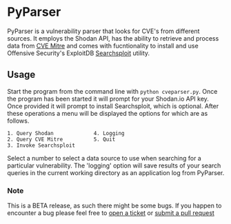 # PyParser

PyParser is a vulnerability parser that looks for CVE's from different sources. It employs the Shodan API, has the ability to retrieve and process data from [CVE Mitre](https://cve.mitre.org/) and comes with fucntionality to install and use Offensive Security's ExploitDB [Searchsploit](https://github.com/offensive-security/exploit-database/blob/master/searchsploit) utility.

## Usage

Start the program from the command line with `python cveparser.py`. Once the program has been started it will prompt for your Shodan.io API key. Once provided it will prompt to install Searchsploit, which is optional. After these operations a menu will be displayed the options for which are as follows.

```
1. Query Shodan				4. Logging	
2. Query CVE Mitre			5. Quit
3. Invoke Searchsploit				
```
Select a number to select a data source to use when searching for a particular vulnerability. The 'logging' option will save results of your search queries in the current working directory as an application log from PyParser.

### Note

This is a BETA release, as such there might be some bugs. If you happen to encounter a bug please feel free to [open a ticket](https://github.com/NullArray/PyParser/issues) or [submit a pull request](https://github.com/NullArray/PyParser/pulls)

